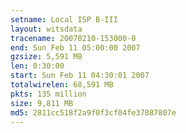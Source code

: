 ```yaml
---
setname: Local ISP B-III
layout: witsdata
tracename: 20070210-153000-0
end: Sun Feb 11 05:00:00 2007
gzsize: 5,591 MB
len: 0:30:00
start: Sun Feb 11 04:30:01 2007
totalwirelen: 68,591 MB
pkts: 135 million
size: 9,811 MB
md5: 2811cc518f2a9f0f3cf04fe37087807e
---
```

